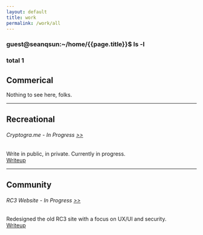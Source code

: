 ```yaml
---
layout: default
title: work
permalink: /work/all
---
```


### guest@seanqsun:~/home/{{page.title}}$ ls -l

### total 1

## Commerical

Nothing to see here, folks.

<hr>

## Recreational

###### Cryptogra.me - In Progress <a class="link1" href="http://cryptogra.me">>></a>   
Write in public, in private. Currently in progress.  
<a class="link2" href="/work/cryptograme">Writeup</a>

<hr>

## Community

###### RC3 Website - In Progress <a class="link1" href="https://rc3.club">>></a> 
Redesigned the old RC3 site with a focus on UX/UI and security.   
<a class="link2" href="/work/rc3">Writeup</a>

